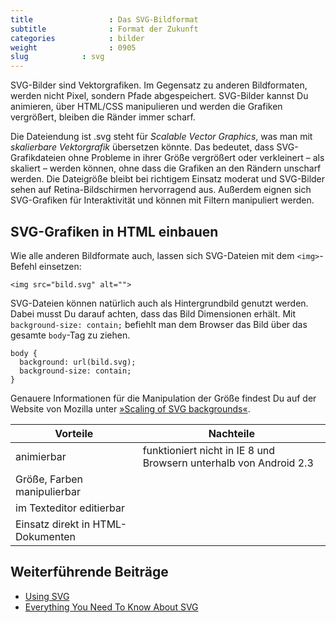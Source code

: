 ```yaml
---
title                 : Das SVG-Bildformat
subtitle              : Format der Zukunft
categories            : bilder
weight                : 0905
slug            : svg
---
```

SVG-Bilder sind Vektorgrafiken. Im Gegensatz zu anderen Bildformaten, werden nicht Pixel, sondern Pfade abgespeichert. SVG-Bilder kannst Du animieren, über HTML/CSS manipulieren und werden die Grafiken vergrößert, bleiben die Ränder  immer scharf.
<!-- readmore -->

Die Dateiendung ist .svg steht für *Scalable Vector Graphics*, was man mit *skalierbare Vektorgrafik* übersetzen könnte. Das bedeutet, dass SVG-Grafikdateien ohne Probleme in ihrer Größe vergrößert oder verkleinert – als skaliert – werden können, ohne dass die Grafiken an den Rändern unscharf werden. Die Dateigröße bleibt bei richtigem Einsatz moderat und SVG-Bilder sehen auf Retina-Bildschirmen hervorragend aus. Außerdem eignen sich SVG-Grafiken für Interaktivität und können mit Filtern manipuliert werden.

## SVG-Grafiken in HTML einbauen

Wie alle anderen Bildformate auch, lassen sich SVG-Dateien mit dem `<img>`-Befehl einsetzen:

    <img src="bild.svg" alt="">

SVG-Dateien können natürlich auch als Hintergrundbild genutzt werden. Dabei musst Du darauf achten, dass das Bild Dimensionen erhält. Mit `background-size: contain;` befiehlt man dem Browser das Bild über das gesamte `body`-Tag zu ziehen.


    body {
      background: url(bild.svg);
      background-size: contain;
    }

Genauere Informationen für die Manipulation der Größe findest Du auf der Website von Mozilla unter [»Scaling of SVG backgrounds«](https://developer.mozilla.org/en-US/docs/Web/CSS/Scaling_of_SVG_backgrounds).

|  Vorteile   |  Nachteile   |
|---|---|
| animierbar                      | funktioniert nicht in IE 8 und Browsern unterhalb von Android 2.3  |
| Größe, Farben manipulierbar        |  |
| im Texteditor editierbar       |  |
| Einsatz direkt in HTML-Dokumenten       |  |

## Weiterführende Beiträge

* [Using SVG](https://css-tricks.com/using-svg/)
* [Everything You Need To Know About SVG](https://css-tricks.com/lodge/svg/)
